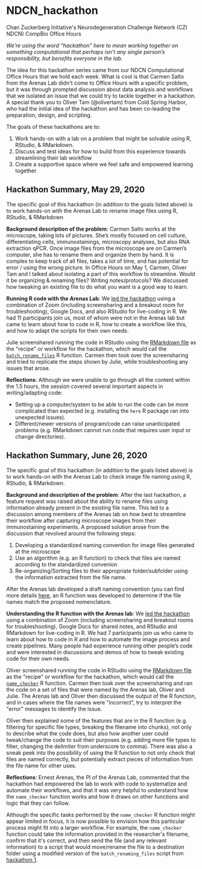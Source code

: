 # NDCN_hackathon
Chan Zuckerberg Initiative's Neurodegeneration Challenge Network (CZI NDCN) CompBio Office Hours

*We’re using the word “hackathon” here to mean working together on something computational that perhaps isn’t any single person’s responsibility, but benefits everyone in the lab.*

The idea for this hackathon series came from our NDCN Computational Office Hours that we hold each week. What is cool is that Carmen Salto from the Arenas Lab didn't come to Office Hours with a specific problem, but it was through prompted discussion about data analysis and workflows that we isolated an issue that we could try to tackle together in a hackathon. A special thank you to Oliver Tam (@olivertam) from Cold Spring Harbor, who had the initial idea of the hackathon and has been co-leading the preparation, design, and scripting.

The goals of these hackathons are to:

1. Work hands-on with a lab on a problem that might be solvable using R, RStudio, & RMarkdown.
2. Discuss and test ideas for how to build from this experience towards streamlining their lab workflow
3. Create a supportive space where we feel safe and empowered learning together

## Hackathon Summary, May 29, 2020

The specific goal of this hackathon (in addition to the goals listed above) is to work hands-on with the Arenas Lab to rename image files using R, RStudio, & RMarkdown 

**Background description of the problem**: Carmen Salto works at the microscope, taking lots of pictures. She’s mostly focused on cell culture, differentiating cells, immunostainings, microscopy analyses, but also RNA extraction qPCR. Once image files from the microscope are on Carmen’s computer, she has to rename them and organize them by hand. It is complex to keep track of all files, takes a lot of time, and has potential for error / using the wrong picture. In Office Hours on May 1, Carmen, Oliver Tam and I talked about isolating a part of this workflow to streamline. Would it be organizing & renaming files? Writing notes/protocols? We discussed how tweaking an existing file to do what you want is a good way to learn.

**Running R code with the Arenas Lab**: We [led the hackathon](https://www.openscapes.org/blog/2020/03/11/how-to-run-a-remote-workshop/) using a combination of Zoom (including screensharing and a breakout room for troubleshooting), Google Docs, and also RStudio for live-coding in R. We had 11 participants join us, most of whom were not in the Arenas lab but came to learn about how to code in R, how to create a workflow like this, and how to adapt the scripts for their own needs. 

Julie screenshared running the code in RStudio using the [RMarkdown file](https://github.com/olivertam/NDCN_compbio/blob/master/arenas-01/batch_rename_files_usage.Rmd) as the "recipe" or workflow for the hackathon, which would call the [`batch_rename_files`](https://github.com/olivertam/NDCN_compbio/blob/master/arenas-01/code/batch_rename_files.R) R function. Carmen then took over the screensharing and tried to replicate the steps shown by Julie, while troubleshooting any issues that arose.

**Reflections**: Although we were unable to go through all the content within the 1.5 hours, the session covered several important aspects in writing/adapting code:
- Setting up a computer/system to be able to run the code can be more complicated than expected (e.g. installing the `here` R package ran into unexpected issues).
- Different/newer versions of program/code can raise unanticipated problems (e.g. RMarkdown cannot run code that requires user input or change directories).


## Hackathon Summary, June 26, 2020

The specific goal of this hackathon (in addition to the goals listed above) is to work hands-on with the Arenas Lab to check image file naming using R, RStudio, & RMarkdown.

**Background and description of the problem**: After the last hackathon, a feature request was raised about the ability to rename files using information already present in the existing file name. This led to a discussion among members of the Arenas lab on how best to streamline their workflow after capturing microscope images from their immunostaining experiments. A proposed solution arose from the discussion that revolved around the following steps:

1. Developing a standardized naming convention for image files generated at the microscope 
2. Use an algorithm (e.g. an R function) to check that files are named according to the standardized convenion 
3. Re-organizing/Sorting files to their appropriate folder/subfolder using the information extracted from the file name.

After the Arenas lab developed a draft naming convention (you can find more details [here](https://github.com/olivertam/NDCN_hackathon/blob/master/arenas-02/README.md#Setup), an R function was developed to determine if the file names match the proposed nomenclature. 

**Understanding the R function with the Arenas lab**: We [led the hackathon](https://www.openscapes.org/blog/2020/03/11/how-to-run-a-remote-workshop/) using a combination of Zoom (including screensharing and breakout rooms for troubleshooting), Google Docs for shared notes, and RStudio and RMarkdown for live-coding in R. We had 7 participants join us who came to learn about how to code in R and how to automate the image process and create pipelines. Many people had experience running other people’s code and were interested in discussions and demos of how to tweak existing code for their own needs. 

Oliver screenshared running the code in RStudio using the [RMarkdown file](https://github.com/olivertam/NDCN_compbio/blob/master/arenas-02/name_checker_usage.Rmd) as the "recipe" or workflow for the hackathon, which would call the [`name_checker`](https://github.com/olivertam/NDCN_compbio/blob/master/arenas-02/code/name_checker.R) R function. Carmen then took over the screensharing and ran the code on a set of files that were named by the Arenas lab, Oliver and Julie. The Arenas lab and Oliver then discussed the output of the R function, and in cases where the file names were "incorrect", try to interpret the "error" messages to identify the issue.

Oliver then explained some of the features that are in the R function (e.g. filtering for specific file types, breaking the filename into chunks), not only to describe what the code does, but also how another user could tweak/change the code to suit their purposes (e.g. adding more file types to filter, changing the delimiter from underscore to comma). There was also a sneak peek into the possibility of using the R function to not only check that files are named correctly, but potentially extract pieces of information from the file name for other uses.

**Reflections**: Ernest Arenas, the PI of the Arenas Lab, commented that the hackathon had empowered the lab to work with code to systematize and automate their workflows, and that it was very helpful to understand how the `name_checker` function works and how it draws on other functions and logic that they can follow.

Although the specific tasks performed by the `name_checker` R function might appear limited in focus, it is now possible to envision how this particular process might fit into a larger workflow. For example, the `name_checker` function could take the information provided in the researcher's filename, confirm that it's correct, and then send the file (and any relevant information) to a script that would move/rename the file to a destination folder using a modified version of the `batch_renaming_files` script from [hackathon 1](https://github.com/olivertam/NDCN_compbio/blob/master/arenas-01/code/batch_rename_files.R).

